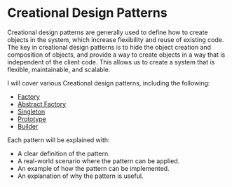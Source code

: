 # Creational Design Patterns

Creational design patterns are generally used to define how to create objects in the system, which increase flexibility and reuse of existing code. The key in creational design patterns is to hide the object creation and composition of objects, and provide a way to create objects in a way that is independent of the client code. This allows us to create a system that is flexible, maintainable, and scalable.

I will cover various Creational design patterns, including the following:

- [Factory](./Factory/README.md)
- [Abstract Factory](./Abstract_Factory/README.md)
- [Singleton](./Singleton/README.md)
- [Prototype](./Prototype/README.md)
- [Builder](./Builder/README.md)

Each pattern will be explained with:

- A clear definition of the pattern.
- A real-world scenario where the pattern can be applied.
- An example of how the pattern can be implemented.
- An explanation of why the pattern is useful.
